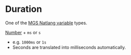 # Duration

One of the [MGS Natlang variable](mgs/variables_mgs) types.

[Number](mgs/variables/number) + `ms` or `s`

- e.g. `1000ms` or `1s`
- Seconds are translated into milliseconds automatically.
